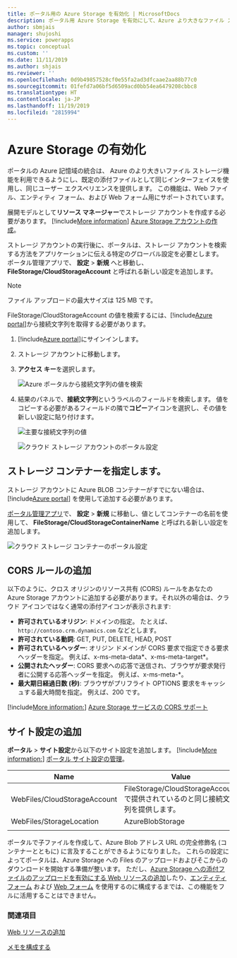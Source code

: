 ```yaml
---
title: ポータル用の Azure Storage を有効化 | MicrosoftDocs
description: ポータル用 Azure Storage を有効にして、Azure より大きなファイル ストレージ機能を利用できるようにする手順
author: sbmjais
manager: shujoshi
ms.service: powerapps
ms.topic: conceptual
ms.custom: ''
ms.date: 11/11/2019
ms.author: shjais
ms.reviewer: ''
ms.openlocfilehash: 0d9b49857528cf0e55fa2ad3dfcaae2aa88b77c0
ms.sourcegitcommit: 01fefd7a06bf5d6509acd0bb54ea6479208cbbc8
ms.translationtype: HT
ms.contentlocale: ja-JP
ms.lasthandoff: 11/19/2019
ms.locfileid: "2815994"
---
```

# <a name="enable-azure-storage"></a>Azure Storage の有効化

ポータルの Azure 記憶域の統合は、 Azure のより大きいファイル ストレージ機能を利用できるようにし、既定の添付ファイルとして同じインターフェイスを使用し、同じユーザー エクスペリエンスを提供します。 この機能は、Web ファイル、エンティティ フォーム、および Web フォーム用にサポートされています。

展開モデルとして**リソース マネージャー**でストレージ アカウントを作成する必要があります。 [!include[More information](../../includes/proc-more-information.md)] [Azure Storage アカウントの作成](https://docs.microsoft.com/azure/storage/storage-create-storage-account#create-a-storage-account)。

ストレージ アカウントの実行後に、ポータルは、ストレージ アカウントを検索する方法をアプリケーションに伝える特定のグローバル設定を必要とします。 ポータル管理アプリで、 **設定** > **新規** へと移動し、 **FileStorage/CloudStorageAccount** と呼ばれる新しい設定を追加します。

> [!NOTE]
> ファイル アップロードの最大サイズは 125 MB です。

FileStorage/CloudStorageAccount の値を検索するには、[!include[Azure portal](../../includes/pn-azure-portal.md)]から接続文字列を取得する必要があります。

1. [!include[Azure portal](../../includes/pn-azure-portal.md)]にサインインします。

2. ストレージ アカウントに移動します。

3. **アクセス キー**を選択します。

    ![Azure ポータルから接続文字列の値を検索](media/key-azure-storage.png "Azure ポータルから接続文字列の値を検索")

4. 結果のパネルで、**接続文字列**というラベルのフィールドを検索します。 値をコピーする必要があるフィールドの隣で**コピー**アイコンを選択し、その値を新しい設定に貼り付けます。

    ![主要な接続文字列の値](media/primary-connection-string-azure-storage.png "主要な接続文字列の値")

    ![クラウド ストレージ アカウントのポータル設定](media/portal-site-setting-cloud-storage-account.png "クラウド ストレージ アカウントのポータル設定")

## <a name="specify-the-storage-container"></a>ストレージ コンテナーを指定します。

ストレージ アカウントに Azure BLOB コンテナーがすでにない場合は、 [!include[Azure portal](../../includes/pn-azure-portal.md)] を使用して追加する必要があります。

[ポータル管理アプリ](configure/configure-portal.md)で、 **設定** > **新規** に移動し、値としてコンテナーの名前を使用して、 **FileStorage/CloudStorageContainerName** と呼ばれる新しい設定を追加します。

![クラウド ストレージ コンテナーのポータル設定](media/portal-site-setting-cloud-storage-container.png "クラウド ストレージ コンテナーのポータル設定")

## <a name="add-cors-rule"></a>CORS ルールの追加

以下のように、クロス オリジンのリソース共有 (CORS) ルールをあなたの Azure Storage アカウントに追加する必要があります。それ以外の場合は、クラウド アイコンではなく通常の添付アイコンが表示されます:

- **許可されているオリジン**: ドメインの指定。 たとえば、`http://contoso.crm.dynamics.com` などとします。
- **許可されている動詞**: GET, PUT, DELETE, HEAD, POST
- **許可されているヘッダー**: オリジン ドメインが CORS 要求で指定できる要求ヘッダーを指定。 例えば、x-ms-meta-data\*、x-ms-meta-target\*。 
- **公開されたヘッダー**: CORS 要求への応答で送信され、ブラウザが要求発行者に公開する応答ヘッダーを指定。 例えば、x-ms-meta-\*。
- **最大期日経過日数 (秒)**: ブラウザがプリフライト OPTIONS 要求をキャッシュする最大時間を指定。 例えば、200 です。
 
[!include[More information:](../../includes/proc-more-information.md)] [Azure Storage サービスの CORS サポート](https://docs.microsoft.com/rest/api/storageservices/cross-origin-resource-sharing--cors--support-for-the-azure-storage-services)

## <a name="add-site-settings"></a>サイト設定の追加

**ポータル** > **サイト設定**から以下のサイト設定を追加します。 [!include[More information:](../../includes/proc-more-information.md)] [ポータル サイト設定の管理](configure/configure-site-settings.md#manage-portal-site-settings)。

|Name|Value|
|-----|-----|
|WebFiles/CloudStorageAccount|FileStorage/CloudStorageAccount で提供されているのと同じ接続文字列を提供します。|
|WebFiles/StorageLocation|AzureBlobStorage|
|||

ポータルで子ファイルを作成して、Azure Blob アドレス URL の完全修飾名 (コンテナーとともに) に言及することができるようになりました。 これらの設定によってポータルは、Azure Storage への Files のアップロードおよびそこからのダウンロードを開始する準備が整います。 ただし、[Azure Storage への添付ファイルのアップロードを有効にする Web リソースの追加](add-web-resource.md)したり、[エンティティ フォーム](configure-notes.md#notes-configuration-for-entity-forms) および [Web フォーム](configure-notes.md#notes-configuration-for-web-forms) を使用するのに構成するまでは、この機能をフルに活用することはできません。

### <a name="see-also"></a>関連項目

[Web リソースの追加](add-web-resource.md)

[メモを構成する](configure-notes.md)
